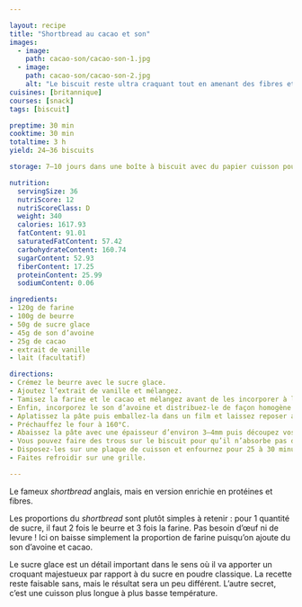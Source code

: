 ```yaml
---

layout: recipe
title: "Shortbread au cacao et son"
images:
  - image:
    path: cacao-son/cacao-son-1.jpg
  - image:
    path: cacao-son/cacao-son-2.jpg
    alt: "Le biscuit reste ultra craquant tout en amenant des fibres et protéines par rapport au shortbread classique."
cuisines: [britannique]
courses: [snack]
tags: [biscuit]

preptime: 30 min
cooktime: 30 min
totaltime: 3 h
yield: 24–36 biscuits

storage: 7–10 jours dans une boîte à biscuit avec du papier cuisson pour absorber l’humidité.

nutrition:
  servingSize: 36
  nutriScore: 12
  nutriScoreClass: D
  weight: 340
  calories: 1617.93
  fatContent: 91.01
  saturatedFatContent: 57.42
  carbohydrateContent: 160.74
  sugarContent: 52.93
  fiberContent: 17.25
  proteinContent: 25.99
  sodiumContent: 0.06

ingredients:
- 120g de farine
- 100g de beurre
- 50g de sucre glace
- 45g de son d’avoine
- 25g de cacao
- extrait de vanille
- lait (facultatif)

directions:
- Crémez le beurre avec le sucre glace.
- Ajoutez l’extrait de vanille et mélangez.
- Tamisez la farine et le cacao et mélangez avant de les incorporer à la crème de beurre sucrée. Ne travaillez pas trop la pâte, il faut simplement ne plus apercevoir de grumeau.
- Enfin, incorporez le son d’avoine et distribuez-le de façon homogène.
- Aplatissez la pâte puis emballez-la dans un film et laissez reposer au moins 2 heures au frigo.
- Préchauffez le four à 160°C. 
- Abaissez la pâte avec une épaisseur d’environ 3–4mm puis découpez vos biscuits à l’aide d’un emporte-pièce. Si celle-ci est trop friable, vous pouvez ajouter une cuillère à café de lait pour la rendre un peu plus élastique.
- Vous pouvez faire des trous sur le biscuit pour qu’il n’absorbe pas d’humidité à la cuisson mais ce n'est pas forcément obligatoire comme sur le shortbread classique.
- Disposez-les sur une plaque de cuisson et enfournez pour 25 à 30 minutes ou jusqu’à ce que le biscuit se tienne, pas plus – il n’a pas besoin d’être dur.
- Faites refroidir sur une grille.

---
```


Le fameux <i lang="en">shortbread</i> anglais, mais en version enrichie en protéines et fibres.

Les proportions du <i lang="en">shortbread</i> sont plutôt simples à retenir&nbsp;: pour 1 quantité de sucre, il faut 2 fois le beurre et 3 fois la farine. Pas besoin d’œuf ni de levure&nbsp;! Ici on baisse simplement la proportion de farine puisqu’on ajoute du son d’avoine et cacao.

Le sucre glace est un détail important dans le sens où il va apporter un croquant majestueux par rapport à du sucre en poudre classique. La recette reste faisable sans, mais le résultat sera un peu différent. L’autre secret, c’est une cuisson plus longue à plus basse température.